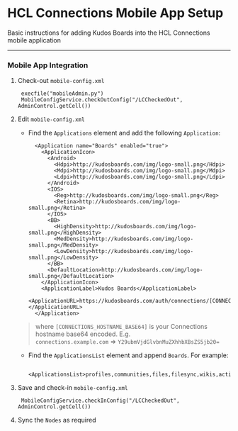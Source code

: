 # HCL Connections Mobile App Setup
Basic instructions for adding Kudos Boards into the HCL Connections mobile application

---

### Mobile App Integration

1. Check-out `mobile-config.xml`

        execfile("mobileAdmin.py")
        MobileConfigService.checkOutConfig("/LCCheckedOut", AdminControl.getCell())

1. Edit `mobile-config.xml`

    - Find the `Applications` element and add the following `Application`:

            <Application name="Boards" enabled="true">
              <ApplicationIcon>
                <Android>
                  <Hdpi>http://kudosboards.com/img/logo-small.png</Hdpi>
                  <Mdpi>http://kudosboards.com/img/logo-small.png</Mdpi>
                  <Ldpi>http://kudosboards.com/img/logo-small.png</Ldpi>
                </Android>
                <IOS>
                  <Reg>http://kudosboards.com/img/logo-small.png</Reg>
                  <Retina>http://kudosboards.com/img/logo-small.png</Retina>
                </IOS>
                <BB>
                  <HighDensity>http://kudosboards.com/img/logo-small.png</HighDensity>
                  <MedDensity>http://kudosboards.com/img/logo-small.png</MedDensity>
                  <LowDensity>http://kudosboards.com/img/logo-small.png</LowDensity>
                </BB>
                <DefaultLocation>http://kudosboards.com/img/logo-small.png</DefaultLocation>
              </ApplicationIcon>
              <ApplicationLabel>Kudos Boards</ApplicationLabel>
              <ApplicationURL>https://kudosboards.com/auth/connections/[CONNECTIONS_HOSTNAME_BASE64]</ApplicationURL>
            </Application>

    > where `[CONNECTIONS_HOSTNAME_BASE64]` is your Connections hostname base64 encoded.  E.g.</br>
          `connections.example.com` => `Y29ubmVjdGlvbnMuZXhhbXBsZS5jb20=`</br>

    - Find the `ApplicationsList` element and append `Boards`. For example:

            <ApplicationsList>profiles,communities,files,filesync,wikis,activities,forums,blogs,bookmarks,Boards</ApplicationsList>


1. Save and check-in `mobile-config.xml`

        MobileConfigService.checkInConfig("/LCCheckedOut", AdminControl.getCell())

1. Sync the `Nodes` as required
